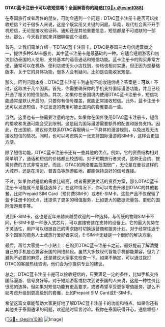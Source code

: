 **DTAC蓝卡注册卡可以收短信嗎？全面解答你的疑惑[[TG💪+ @esim1088](https://t.me/s/esim1088)]**

在泰国旅行或者居住的朋友，可能会遇到一个问题：DTAC蓝卡注册卡是否可以接收短信？对于很多人来说，这是个既实用又关键的问题。毕竟，现代社会离不开手机短信，无论是接收验证码、通知还是其他重要信息，短信都是不可或缺的一部分。那么，今天我们就来详细聊聊这个话题。

首先，让我们简单介绍一下DTAC蓝卡注册卡。DTAC是泰国三大电信运营商之一，提供多种SIM卡服务，其中蓝卡注册卡是最基础的一种。它适合短期游客和初次到访泰国的人使用，支持基本的语音通话和短信功能。蓝卡注册卡的购买非常方便，通常可以在机场、便利店或街头小店找到，价格也相对实惠。但正因为是基础版本，关于它的具体功能，很多人会有疑问，比如是否能收发短信。

那么，回到问题本身：DTAC蓝卡注册卡到底能不能收短信呢？答案是：**可以**！不过，这取决于几个因素。首先，你需要确保你的手机支持国际漫游功能，并且已经开通了相关的短信服务。其次，如果你在泰国境内使用DTAC蓝卡注册卡，短信功能通常是默认开启的，只要你有信号覆盖，就能正常接收短信。此外，蓝卡注册卡还可以发送短信，不过发送的费用可能比国内的套餐要高一些。

当然，这里也有一些需要注意的地方。如果你在国外使用DTAC蓝卡注册卡，短信的接收和发送可能会受到限制。这是因为国际漫游需要额外的配置和服务支持。因此，在出国前，建议你先联系DTAC客服确认一下具体的漫游规则，以免出现无法接收短信的情况。同时，也可以考虑购买一张支持国际漫游的SIM卡，这样会更加方便。

除了短信功能，DTAC蓝卡注册卡还有一些其他的优点。例如，它的资费结构相对简单明了，通话和短信的价格都比较透明。对于短期旅行者来说，这种无合约、按需付费的方式非常友好。而且，DTAC的网络覆盖范围很广，无论是在曼谷这样的大城市，还是在清迈、普吉岛等旅游胜地，都能保持良好的信号连接。

不过，如果你对短信的需求比较高，或者需要更灵活的资费方案，那么DTAC蓝卡注册卡可能就不是最佳选择了。在这种情况下，你可以考虑升级到DTAC的其他套餐，比如Prepaid SIM Card（预付费SIM卡）或者E-SIM卡。这些产品不仅保留了蓝卡注册卡的优点，还提供了更多的增值服务，比如更大的数据流量包、更低的国际漫游费率等。

说到E-SIM卡，这也是近年来越来越受欢迎的一种选择。与传统的物理SIM卡不同，E-SIM卡是一种嵌入式芯片，可以直接安装在支持的设备上。它的最大优势在于灵活性，用户可以根据自己的需求随时切换运营商和服务计划。对于经常往返于多个国家的商务人士或旅行爱好者来说，E-SIM卡无疑是一个很好的解决方案。

最后，再给大家提一个小贴士：在购买DTAC蓝卡注册卡之前，最好提前了解清楚自己的手机是否兼容泰国的网络频段。虽然大多数现代智能手机都能兼容，但为了避免不必要的麻烦，还是建议大家事先检查一下。如果不确定，可以通过拨打DTAC的客服热线咨询，他们会为你提供专业的建议。

总之，DTAC蓝卡注册卡是可以接收短信的，只要满足一定的条件，比如手机支持国际漫游、信号良好等。对于短期游客或初次到访泰国的人来说，这是一种性价比很高的选择。但如果对短信功能有更高要求，或者希望享受更多增值服务，那么不妨考虑升级到更高级别的套餐，比如Prepaid SIM Card或E-SIM卡。

希望这篇文章能帮助大家更好地了解DTAC蓝卡注册卡的功能和特点。如果你还有其他关于泰国通讯的问题，欢迎随时留言讨论。祝你在泰国玩得开心，通信顺畅！

[[TG💪+ @esim1088](https://t.me/s/esim1088) ![Image](https://i.postimg.cc/4NQfJmqS/Snipaste-2025-05-13-00-14-12.png)]